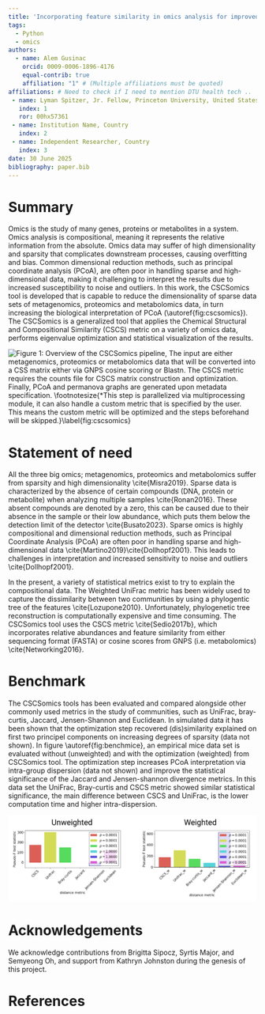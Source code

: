 ```yaml
---
title: 'Incorporating feature similarity in omics analysis for improved modelling'
tags:
  - Python
  - omics
authors:
  - name: Alem Gusinac
    orcid: 0009-0006-1896-4176
    equal-contrib: true
    affiliation: "1" # (Multiple affiliations must be quoted)
affiliations: # Need to check if I need to mention DTU health tech ..
 - name: Lyman Spitzer, Jr. Fellow, Princeton University, United States
   index: 1
   ror: 00hx57361
 - name: Institution Name, Country
   index: 2
 - name: Independent Researcher, Country
   index: 3
date: 30 June 2025
bibliography: paper.bib
---
```


# Summary

Omics is the study of many genes, proteins or metabolites in a system. Omics analysis is compositional, meaning it represents the relative information from the absolute. Omics data may suffer of high dimensionality and sparsity that complicates downstream processes, causing overfitting and bias. Common dimensional reduction methods, such as principal coordinate analysis (PCoA), are often poor in handling sparse and high-dimensional data, making it challenging to interpret the results due to increased susceptibility to noise and outliers. In this work, the CSCSomics tool is developed that is capable to reduce the dimensionality of sparse data sets of metagenomics, proteomics and metabolomics data, in turn increasing the biological interpretation of PCoA (\autoref{fig:cscsomics}). The CSCSomics is a generalized tool that applies the Chemical Structural and Compositional Similarity (CSCS) metric on a variety of omics data, performs eigenvalue optimization and statistical visualization of the results. 

![Figure 1: Overview of the CSCSomics pipeline, The input are either metagenomics, proteomics or metabolomics data that will be converted into a CSS matrix either via GNPS cosine scoring or Blastn. The CSCS metric requires the counts file for CSCS matrix construction and optimization. Finally, PCoA and permanova graphs are generated upon metadata specification. \footnotesize{*This step is parallelized via multiprocessing module, it can also handle a custom metric that is specified by the user. This means the custom metric will be optimized and the steps beforehand will be skipped.}\label{fig:cscsomics}](figures/CSCSomics.png)

# Statement of need
All the three big omics; metagenomics, proteomics and metabolomics suffer from sparsity and high dimensionality \cite{Misra2019}. Sparse data is characterized by the absence of certain compounds (DNA, protein or metabolite) when analyzing multiple samples \cite{Ronan2016}. These absent compounds are denoted by a zero, this can be caused due to their absence in the sample or their low abundance, which puts them below the detection limit of the detector \cite{Busato2023}. Sparse omics is highly compositional and dimensional reduction methods, such as Principal Coordinate Analysis (PCoA) are often poor in handling sparse and high-dimensional data \cite{Martino2019}\cite{Dollhopf2001}. This leads to challenges in interpretation and increased sensitivity to noise and outliers \cite{Dollhopf2001}.

In the present, a variety of statistical metrics exist to try to explain the compositional data. The Weighted UniFrac metric has been widely used to capture the dissimilarity between two communities by using a phylogentic tree of the features \cite{Lozupone2010}. Unfortunately, phylogenetic tree reconstruction is computationally expensive and time consuming. The CSCSomics tool uses the CSCS metric \cite{Sedio2017b}, which incorporates relative abundances and feature similarity from either sequencing format (FASTA) or cosine scores from GNPS (i.e. metabolomics) \cite{Networking2016}. 

# Benchmark
<!-- Add a few lines explaining the mathematics behind the optimization step! -->
The CSCSomics tools has been evaluated and compared alongside other commonly used metrics in the study of communities, such as UniFrac, bray-curtis, Jaccard, Jensen-Shannon and Euclidean. In simulated data it has been shown that the optimization step recovered (dis)similarity explained on first two principel components on increasing degrees of sparsity (data not shown). In figure \autoref{fig:benchmice}, an empirical mice data set is evaluated without (unweighted) and with the optimization (weighted) from CSCSomics tool. The optimization step increases PCoA interpretation via intra-group dispersion (data not shown) and improve the statistical significance of the Jaccard and Jensen-shannon divergence metrics. In this data set the UniFrac, Bray-curtis and CSCS metric showed similar statistical significance, the main difference between CSCS and UniFrac, is the lower computation time and higher intra-dispersion.

![Figure 2: Comparison of weighted CSCS with state-of-art (dis)similarity metrics, barplot shows the PERMANOVA pseudo F-statistic of non-optimized (unweighted) and optimized (weighted) (dis)similarity metrics}\label{fig:benchmice}](figures/permanova_results.png)

# Acknowledgements

We acknowledge contributions from Brigitta Sipocz, Syrtis Major, and Semyeong
Oh, and support from Kathryn Johnston during the genesis of this project.

# References